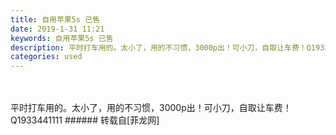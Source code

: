```yaml
---
title: 自用苹果5s 已售
date: 2019-1-31 11:21
keywords: 自用苹果5s 已售
description: 平时打车用的。太小了，用的不习惯，3000p出！可小刀，自取让车费！Q1933441111
categories: used
---
```

<td class="t_f" id="postmessage_2864231">

<br/>
<br/>
平时打车用的。太小了，用的不习惯，3000p出！可小刀，自取让车费！Q1933441111</td>
###### 转载自[菲龙网]